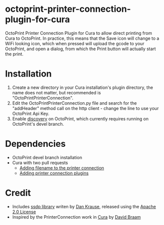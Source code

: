 # octoprint-printer-connection-plugin-for-cura
OctoPrint Printer Connection Plugin for Cura to allow direct printing from Cura to OctoPrint. In practice, this means that the Save icon will change to a WiFi looking icon, which when pressed will upload the gcode to your OctoPrint, and open a dialog, from which the Print button will actually start the print.

Installation
============
1. Create a new directory in your Cura installation's plugin directory, the name does not matter, but recommended is "OctoPrintPrinterConnection".
2. Edit the OctoPrintPrinterConnection.py file and search for the "addHeader" method call on the http client - change the line to use your OctoPrint Api Key.
3. Enable [discovery](https://github.com/foosel/OctoPrint/wiki/Plugin:-Discovery) on OctoPrint, which currently requires running on OctoPrint's devel branch.

Dependencies
============
* OctoPrint devel branch installation
* Cura with two pull requests
  * [Adding filename to the printer connection](https://github.com/daid/Cura/pull/1163)
  * [Adding printer connection plugins](https://github.com/daid/Cura/pull/1162)

Credit
======
* Includes [ssdp library](https://gist.github.com/dankrause/6000248) writen by [Dan Krause](https://gist.github.com/dankrause), released using the [Apache 2.0 License](http://www.apache.org/licenses/LICENSE-2.0)
* Inspired by the PrinterConnection work in [Cura](https://github.com/daid/Cura) by [David Braam](https://github.com/daid)
